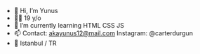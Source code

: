 - 👋 Hi, I’m Yunus
- 👨‍💻 19 y/o
- 🌱 I’m currently learning HTML CSS JS
- 📫 Contact: akayunus12@mail.com Instagram: @carterdurgun
- 📍  Istanbul / TR



